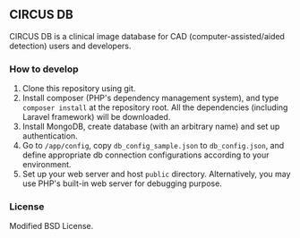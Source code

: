 ## CIRCUS DB

CIRCUS DB is a clinical image database for CAD (computer-assisted/aided detection) users and developers.

### How to develop

1. Clone this repository using git.
2. Install composer (PHP's dependency management system),
   and type `composer install` at the repository root.
   All the dependencies (including Laravel framework) will be downloaded.
3. Install MongoDB, create database (with an arbitrary name) and set up authentication.
4. Go to `/app/config`, copy `db_config_sample.json` to `db_config.json`,
   and define appropriate db connection configurations according to your environment.
5. Set up your web server and host `public` directory.
   Alternatively, you may use PHP's built-in web server for debugging purpose.

### License

Modified BSD License.
